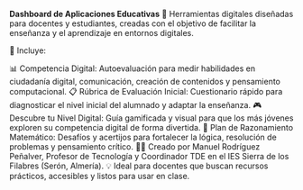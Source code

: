 **Dashboard de Aplicaciones Educativas**
🚀 Herramientas digitales diseñadas para docentes y estudiantes, creadas con el objetivo de facilitar la enseñanza y el aprendizaje en entornos digitales.

📌 Incluye:

📊 Competencia Digital: Autoevaluación para medir habilidades en ciudadanía digital, comunicación, creación de contenidos y pensamiento computacional.
📋 Rúbrica de Evaluación Inicial: Cuestionario rápido para diagnosticar el nivel inicial del alumnado y adaptar la enseñanza.
🎮 Descubre tu Nivel Digital: Guía gamificada y visual para que los más jóvenes exploren su competencia digital de forma divertida.
🧠 Plan de Razonamiento Matemático: Desafíos y acertijos para fortalecer la lógica, resolución de problemas y pensamiento crítico.
👨‍🏫 Creado por Manuel Rodríguez Peñalver, Profesor de Tecnología y Coordinador TDE en el IES Sierra de los Filabres (Serón, Almería).
💡 Ideal para docentes que buscan recursos prácticos, accesibles y listos para usar en clase.
